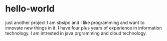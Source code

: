 # hello-world
just another project
I am sbsipc and I like programming and want to innovate new things in it.
I have four plus years of experience in information technology.
I am intrested in java prgramming and cloud technology.
